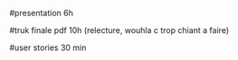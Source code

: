 
#presentation  6h

#truk finale pdf 10h (relecture, wouhla c trop chiant a faire) 

#user stories 30 min



